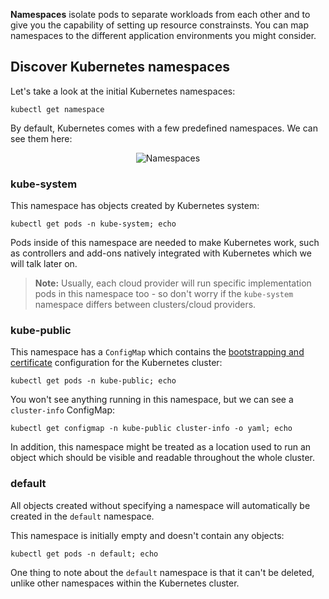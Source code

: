 **Namespaces** isolate pods to separate workloads from each other and to give you the capability of setting up resource constrainsts. You can map namespaces to the different application environments you might consider. 

## Discover Kubernetes namespaces 

Let's take a look at the initial Kubernetes namespaces:

`kubectl get namespace`

By default, Kubernetes comes with a few predefined namespaces. We can see them here:

<p style="text-align:center;"><img src="/contino/courses/kubernetes/pods/assets/namespaces.png" alt="Namespaces"></p>

### kube-system

This namespace has objects created by Kubernetes system:

`kubectl get pods -n kube-system; echo`

Pods inside of this namespace are needed to make Kubernetes work, such as controllers and add-ons natively integrated with Kubernetes which we will talk later on.

> **Note:** Usually, each cloud provider will run specific implementation pods in this namespace too - so don't worry if the `kube-system` namespace differs between clusters/cloud providers.

### kube-public

This namespace has a `ConfigMap` which contains the [bootstrapping and certificate](https://kubernetes.io/docs/reference/access-authn-authz/bootstrap-tokens/) configuration for the Kubernetes cluster:

`kubectl get pods -n kube-public; echo`

You won't see anything running in this namespace, but we can see a `cluster-info` ConfigMap:

`kubectl get configmap -n kube-public cluster-info -o yaml; echo`

In addition, this namespace might be treated as a location used to run an object which should be visible and readable throughout the whole cluster.

### default

All objects created without specifying a namespace will automatically be created in the `default` namespace.

This namespace is initially empty and doesn't contain any objects:

`kubectl get pods -n default; echo`

One thing to note about the `default` namespace is that it can't be deleted, unlike other namespaces within the Kubernetes cluster.
